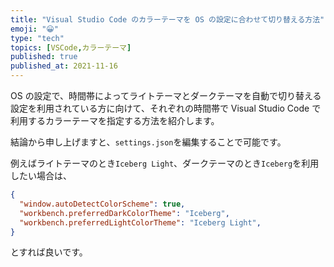 ```yaml
---
title: "Visual Studio Code のカラーテーマを OS の設定に合わせて切り替える方法"
emoji: "😀"
type: "tech"
topics: [VSCode,カラーテーマ]
published: true
published_at: 2021-11-16
---
```

OS の設定で、時間帯によってライトテーマとダークテーマを自動で切り替える設定を利用されている方に向けて、それぞれの時間帯で Visual Studio Code で利用するカラーテーマを指定する方法を紹介します。

結論から申し上げますと、`settings.json`を編集することで可能です。

例えばライトテーマのとき`Iceberg Light`、ダークテーマのとき`Iceberg`を利用したい場合は、

```json
{
  "window.autoDetectColorScheme": true,
  "workbench.preferredDarkColorTheme": "Iceberg",
  "workbench.preferredLightColorTheme": "Iceberg Light",
}
```

とすれば良いです。


